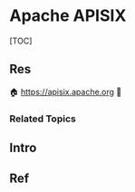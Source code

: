# Apache APISIX

[TOC]



## Res
🏠 https://apisix.apache.org
🚧 


### Related Topics



## Intro



## Ref
